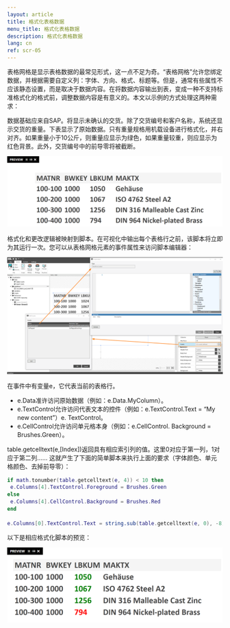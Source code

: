 ```yaml
---
layout: article
title: 格式化表格数据
menu_title: 格式化表格数据
description: 格式化表格数据
lang: cn
ref: scr-05
---
```


表格网格是显示表格数据的最常见形式，这一点不足为奇。“表格网格”允许您绑定数据，并根据需要自定义列：字体、方向、格式、标题等。但是，通常有些属性不应该静态设置，而是取决于数据内容。在将数据内容输出到表，变成一种不支持标准格式化的格式前，调整数据内容是有意义的。本文以示例的方式处理这两种需求：

数据基础应来自SAP。将显示未确认的交货。除了交货编号和客户名称，系统还显示交货的重量。下表显示了原始数据。只有重量规格用机载设备进行格式化，并右对齐。如果重量小于10公斤，则重量应显示为绿色，如果重量较重，则应显示为红色背景。此外，交货编号中的前导零将被截断。

![image_1](/assets/images/scripting/format-table/Scripting_TableGrid_Formatieren_01.png)

格式化和更改逻辑被映射到脚本。在可视化中输出每个表格行之前，该脚本将立即为其运行一次。您可以从表格网格元素的事件属性来访问脚本编辑器：

![image_1](/assets/images/scripting/format-table/Scripting_TableGrid_Formatieren_02.png)

在事件中有变量e，它代表当前的表格行。

* e.Data准许访问原始数据（例如：e.Data.MyColumn）。
* e.TextControl允许访问代表文本的控件（例如：e.TextControl.Text = “My new content”）e. TextControl。
* e.CellControl允许访问单元格本身（例如：e.CellControl. Background = Brushes.Green）。

table.getcelltext(e,[Index])返回具有相应索引列的值。这里0对应于第一列，1对应于第二列……
这就产生了下面的简单脚本来执行上面的要求（字体颜色、单元格颜色、去掉前导零）：

```lua
if math.tonumber(table.getcelltext(e, 4)) < 10 then
 e.Columns[4].TextControl.Foreground = Brushes.Green
else
 e.Columns[4].CellControl.Background = Brushes.Red
end

e.Columns[0].TextControl.Text = string.sub(table.getcelltext(e, 0), -8)
```

以下是相应格式化脚本的预览：

![image_1](/assets/images/scripting/format-table/Scripting_TableGrid_Formatieren_03.png)
